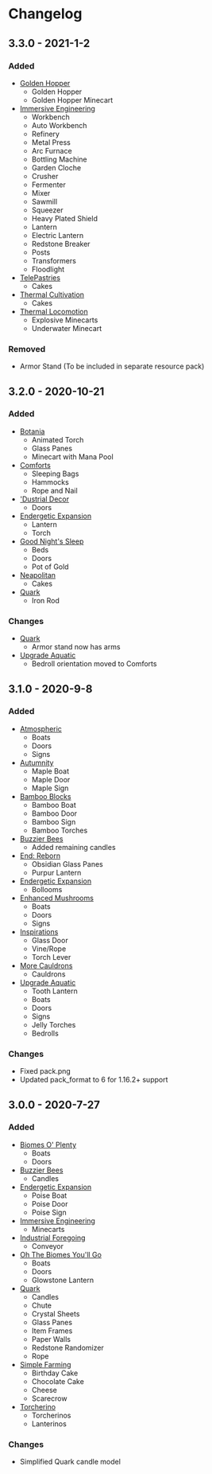 # Changelog

## 3.3.0 - 2021-1-2
### Added
- [Golden Hopper](https://www.curseforge.com/minecraft/mc-mods/golden-hopper)
    - Golden Hopper
    - Golden Hopper Minecart
- [Immersive Engineering](https://www.curseforge.com/minecraft/mc-mods/immersive-engineering)
    - Workbench
    - Auto Workbench
    - Refinery
    - Metal Press
    - Arc Furnace
    - Bottling Machine
    - Garden Cloche
    - Crusher
    - Fermenter
    - Mixer
    - Sawmill
    - Squeezer
    - Heavy Plated Shield
    - Lantern
    - Electric Lantern
    - Redstone Breaker
    - Posts
    - Transformers
    - Floodlight
- [TelePastries](https://www.curseforge.com/minecraft/mc-mods/telepastries)
    - Cakes
- [Thermal Cultivation](https://www.curseforge.com/minecraft/mc-mods/thermal-cultivation)
    - Cakes
- [Thermal Locomotion](https://www.curseforge.com/minecraft/mc-mods/thermal-locomotion)
    - Explosive Minecarts
    - Underwater Minecart
### Removed
- Armor Stand (To be included in separate resource pack)

## 3.2.0 - 2020-10-21
### Added
- [Botania](https://www.curseforge.com/minecraft/mc-mods/botania)
    - Animated Torch
    - Glass Panes
    - Minecart with Mana Pool
- [Comforts](https://www.curseforge.com/minecraft/mc-mods/comforts)
    - Sleeping Bags
    - Hammocks
    - Rope and Nail
- ['Dustrial Decor](https://www.curseforge.com/minecraft/mc-mods/dustrial-decor)
    - Doors
- [Endergetic Expansion](https://www.curseforge.com/minecraft/mc-mods/endergetic)
    - Lantern
    - Torch
- [Good Night's Sleep](https://www.curseforge.com/minecraft/mc-mods/good-nights-sleep)
    - Beds
    - Doors
    - Pot of Gold
- [Neapolitan](https://www.curseforge.com/minecraft/mc-mods/neapolitan)
    - Cakes
- [Quark](https://www.curseforge.com/minecraft/mc-mods/quark)
    - Iron Rod
### Changes
- [Quark](https://www.curseforge.com/minecraft/mc-mods/quark)
    - Armor stand now has arms
- [Upgrade Aquatic](https://www.curseforge.com/minecraft/mc-mods/upgrade-aquatic)
    - Bedroll orientation moved to Comforts

## 3.1.0 - 2020-9-8
### Added
- [Atmospheric](https://www.curseforge.com/minecraft/mc-mods/atmospheric)
    - Boats
    - Doors
    - Signs
- [Autumnity](https://www.curseforge.com/minecraft/mc-mods/autumnity)
    - Maple Boat
    - Maple Door
    - Maple Sign
- [Bamboo Blocks](https://www.curseforge.com/minecraft/mc-mods/bamboo-blocks)
    - Bamboo Boat
    - Bamboo Door
    - Bamboo Sign
    - Bamboo Torches
- [Buzzier Bees](https://www.curseforge.com/minecraft/mc-mods/buzzier-bees)
    - Added remaining candles
- [End: Reborn](https://www.curseforge.com/minecraft/mc-mods/end-reborn)
    - Obsidian Glass Panes
    - Purpur Lantern
- [Endergetic Expansion](https://www.curseforge.com/minecraft/mc-mods/endergetic)
    - Bollooms
- [Enhanced Mushrooms](https://www.curseforge.com/minecraft/mc-mods/enhanced-mushrooms)
    - Boats
    - Doors
    - Signs
- [Inspirations](https://www.curseforge.com/minecraft/mc-mods/inspirations)
    - Glass Door
    - Vine/Rope
    - Torch Lever
- [More Cauldrons](https://www.curseforge.com/minecraft/mc-mods/more-cauldrons)
    - Cauldrons
- [Upgrade Aquatic](https://www.curseforge.com/minecraft/mc-mods/upgrade-aquatic)
    - Tooth Lantern
    - Boats
    - Doors
    - Signs
    - Jelly Torches
    - Bedrolls
### Changes
- Fixed pack.png
- Updated pack_format to 6 for 1.16.2+ support

## 3.0.0 - 2020-7-27
### Added
- [Biomes O' Plenty](https://www.curseforge.com/minecraft/mc-mods/biomes-o-plenty)
    - Boats
    - Doors
- [Buzzier Bees](https://www.curseforge.com/minecraft/mc-mods/buzzier-bees)
    - Candles
- [Endergetic Expansion](https://www.curseforge.com/minecraft/mc-mods/endergetic)
    - Poise Boat
    - Poise Door
    - Poise Sign
- [Immersive Engineering](https://www.curseforge.com/minecraft/mc-mods/immersive-engineering)
    - Minecarts
- [Industrial Foregoing](https://www.curseforge.com/minecraft/mc-mods/industrial-foregoing)
    - Conveyor
- [Oh The Biomes  You'll Go](https://www.curseforge.com/minecraft/mc-mods/oh-the-biomes-youll-go)
    - Boats
    - Doors
    - Glowstone Lantern
- [Quark](https://www.curseforge.com/minecraft/mc-mods/quark)
    - Candles
    - Chute
    - Crystal Sheets
    - Glass Panes
    - Item Frames
    - Paper Walls
    - Redstone Randomizer
    - Rope
- [Simple Farming](https://www.curseforge.com/minecraft/mc-mods/simple-farming)
    - Birthday Cake
    - Chocolate Cake
    - Cheese
    - Scarecrow
- [Torcherino](https://www.curseforge.com/minecraft/mc-mods/torcherino)
    - Torcherinos
    - Lanterinos
### Changes
- Simplified Quark candle model
